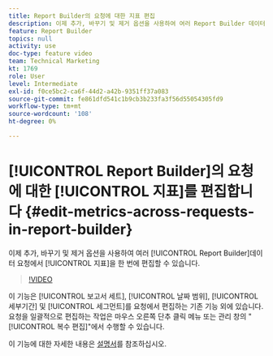 ```yaml
---
title: Report Builder의 요청에 대한 지표 편집
description: 이제 추가, 바꾸기 및 제거 옵션을 사용하여 여러 Report Builder 데이터 요청에 대한 지표를 한 번에 편집할 수 있습니다.
feature: Report Builder
topics: null
activity: use
doc-type: feature video
team: Technical Marketing
kt: 1769
role: User
level: Intermediate
exl-id: f0ce5bc2-ca6f-44d2-a42b-9351ff37a083
source-git-commit: fe861dfd541c1b9cb3b233fa3f56d55054305fd9
workflow-type: tm+mt
source-wordcount: '108'
ht-degree: 0%

---
```


# [!UICONTROL Report Builder]의 요청에 대한 [!UICONTROL 지표]를 편집합니다 {#edit-metrics-across-requests-in-report-builder}

이제 추가, 바꾸기 및 제거 옵션을 사용하여 여러 [!UICONTROL Report Builder]데이터 요청에서 [!UICONTROL 지표]을 한 번에 편집할 수 있습니다.

>[!VIDEO](https://video.tv.adobe.com/v/23547/?quality=12)

이 기능은 [!UICONTROL 보고서 세트], [!UICONTROL 날짜 범위], [!UICONTROL 세부기간] 및 [!UICONTROL 세그먼트]를 요청에서 편집하는 기존 기능 외에 있습니다. 요청을 일괄적으로 편집하는 작업은 마우스 오른쪽 단추 클릭 메뉴 또는 관리 창의 &quot;[!UICONTROL 복수 편집]&quot;에서 수행할 수 있습니다.

이 기능에 대한 자세한 내용은 [설명서](https://experienceleague.adobe.com/docs/analytics/analyze/report-builder/manage-requests/edit-multiple-metrics.html?lang=en)를 참조하십시오.
